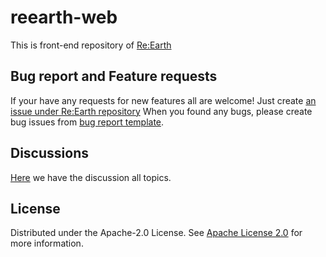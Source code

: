 # reearth-web
This is front-end repository of [Re:Earth](https://github.com/reearth/reearth)

## Bug report and Feature requests
If your have any requests for new features all are welcome! Just create [an issue under Re:Earth repository](https://github.com/reearth/reearth/issues)
When you found any bugs, please create bug issues from [bug report template](https://github.com/reearth/reearth/issues/new?assignees=&labels=&template=bug_report.md&title=).


## Discussions
[Here](https://github.com/reearth/reearth/discussions) we have the discussion all topics.

## License

Distributed under the Apache-2.0 License. See [Apache License 2.0](LICENSE) for more information.
